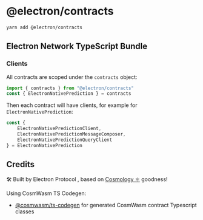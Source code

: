 # @electron/contracts

```sh
yarn add @electron/contracts
```

## Electron Network TypeScript Bundle

### Clients

All contracts are scoped under the `contracts` object:

```js
import { contracts } from "@electron/contracts"
const { ElectronNativePrediction } = contracts
```

Then each contract will have clients, for example for `ElectronNativePrediction`:

```ts
const {
	ElectronNativePredictionClient,
	ElectronNativePredictionMessageComposer,
	ElectronNativePredictionQueryClient
} = ElectronNativePrediction
```

## Credits

🛠 Built by Electron Protocol , based on [Cosmology ⚛️](https://cosmology.zone/validator) goodness!

Using CosmWasm TS Codegen:

-  [@cosmwasm/ts-codegen](https://github.com/CosmWasm/ts-codegen) for generated CosmWasm contract Typescript classes
